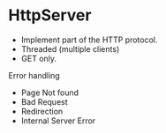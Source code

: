 # HttpServer
- Implement part of the HTTP protocol.
- Threaded (multiple clients)
- GET only.

Error handling
- Page Not found
- Bad Request
- Redirection
- Internal Server Error
